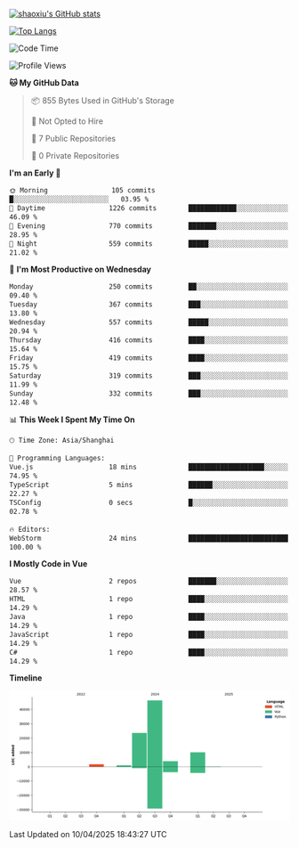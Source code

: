 [![shaoxiu's GitHub stats](https://github-readme-stats.vercel.app/api?username=shaoxiu&count_private=true&show_icons=true)](https://github.com/anuraghazra/github-readme-stats)

[![Top Langs](https://github-readme-stats.vercel.app/api/top-langs/?username=shaoxiu&layout=compact)](https://github.com/anuraghazra/github-readme-stats)


<!--START_SECTION:waka-->
![Code Time](http://img.shields.io/badge/Code%20Time-177%20hrs%2033%20mins-blue)

![Profile Views](http://img.shields.io/badge/Profile%20Views-0-blue)

**🐱 My GitHub Data** 

> 📦 855 Bytes Used in GitHub's Storage 
 > 
> 🚫 Not Opted to Hire
 > 
> 📜 7 Public Repositories 
 > 
> 🔑 0 Private Repositories 
 > 
**I'm an Early 🐤** 

```text
🌞 Morning                105 commits         █░░░░░░░░░░░░░░░░░░░░░░░░   03.95 % 
🌆 Daytime                1226 commits        ████████████░░░░░░░░░░░░░   46.09 % 
🌃 Evening                770 commits         ███████░░░░░░░░░░░░░░░░░░   28.95 % 
🌙 Night                  559 commits         █████░░░░░░░░░░░░░░░░░░░░   21.02 % 
```
📅 **I'm Most Productive on Wednesday** 

```text
Monday                   250 commits         ██░░░░░░░░░░░░░░░░░░░░░░░   09.40 % 
Tuesday                  367 commits         ███░░░░░░░░░░░░░░░░░░░░░░   13.80 % 
Wednesday                557 commits         █████░░░░░░░░░░░░░░░░░░░░   20.94 % 
Thursday                 416 commits         ████░░░░░░░░░░░░░░░░░░░░░   15.64 % 
Friday                   419 commits         ████░░░░░░░░░░░░░░░░░░░░░   15.75 % 
Saturday                 319 commits         ███░░░░░░░░░░░░░░░░░░░░░░   11.99 % 
Sunday                   332 commits         ███░░░░░░░░░░░░░░░░░░░░░░   12.48 % 
```


📊 **This Week I Spent My Time On** 

```text
🕑︎ Time Zone: Asia/Shanghai

💬 Programming Languages: 
Vue.js                   18 mins             ███████████████████░░░░░░   74.95 % 
TypeScript               5 mins              ██████░░░░░░░░░░░░░░░░░░░   22.27 % 
TSConfig                 0 secs              █░░░░░░░░░░░░░░░░░░░░░░░░   02.78 % 

🔥 Editors: 
WebStorm                 24 mins             █████████████████████████   100.00 % 
```

**I Mostly Code in Vue** 

```text
Vue                      2 repos             ███████░░░░░░░░░░░░░░░░░░   28.57 % 
HTML                     1 repo              ████░░░░░░░░░░░░░░░░░░░░░   14.29 % 
Java                     1 repo              ████░░░░░░░░░░░░░░░░░░░░░   14.29 % 
JavaScript               1 repo              ████░░░░░░░░░░░░░░░░░░░░░   14.29 % 
C#                       1 repo              ████░░░░░░░░░░░░░░░░░░░░░   14.29 % 
```



**Timeline**

![Lines of Code chart](https://raw.githubusercontent.com/shaoxiu/shaoxiu/main/assets/bar_graph.png)


 Last Updated on 10/04/2025 18:43:27 UTC
<!--END_SECTION:waka-->
